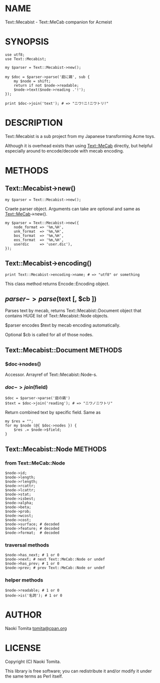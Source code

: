 # NAME

Text::Mecabist - Text::MeCab companion for Acmeist

# SYNOPSIS

    use utf8;
    use Text::Mecabist;

    my $parser = Text::Mecabist->new();

    my $doc = $parser->parse('庭に鶏', sub {
        my $node = shift;
        return if not $node->readable;
        $node->text($node->reading .'!');
    });

    print $doc->join('text'); # => "ニワ!ニ!ニワトリ!"

# DESCRIPTION

Text::Mecabist is a sub project from my Japanese transforming Acme toys. 

Although it is overhead exists than using [Text::MeCab](http://search.cpan.org/perldoc?Text::MeCab) directly,
but helpful especially around to encode/decode with mecab encoding.

# METHODS

## Text::Mecabist->new()

    my $parser = Text::Mecabist->new();

Craete parser object. Arguments can take are optional and same as [Text::MeCab](http://search.cpan.org/perldoc?Text::MeCab)\->new().

    my $parser = Text::Mecabist->new({
        node_format => '%m,%H',
        unk_format  => '%m,%H',
        bos_format  => '%m,%H',
        eos_format  => '%m,%H',
        userdic     => 'user.dic'),
    });

## Text::Mecabist->encoding()

    print Text::Mecabist->encoding->name; # => "utf8" or something

This class method returns Encode::Encoding object.

## $parser->parse($text \[, $cb \])

Parses text by mecab, returns Text::Mecabist::Document object
that contains HUGE list of Text::Mecabist::Node objects.

$parser encodes $text by mecab encoding automatically.

Optional $cb is called for all of those nodes.

## Text::Mecabist::Document METHODS

### $doc->nodes()

Accessor. Arrayref of Text::Mecabist::Node-s.

### $doc->join($field)

    $doc = $parser->parse('庭の鶏')
    $text = $doc->join('reading'); # => "ニワノニワトリ"

Return combined text by specific field. Same as

    my $res = "";
    for my $node (@{ $doc->nodes }) {
        $res .= $node->$field;
    }

## Text::Mecabist::Node METHODS

### from Text::MeCab::Node

    $node->id;
    $node->length;
    $node->rlength;
    $node->rcattr;
    $node->lcattr;
    $node->stat;
    $node->isbest;
    $node->alpha;
    $node->beta;
    $node->prob;
    $node->wcost;
    $node->cost;
    $node->surface; # decoded
    $node->feature; # decoded
    $node->format;  # decoded

### traversal methods

    $node->has_next; # 1 or 0
    $node->next; # next Text::MeCab::Node or undef
    $node->has_prev; # 1 or 0
    $node->prev; # prev Text::MeCab::Node or undef

### helper methods

    $node->readable; # 1 or 0
    $node->is('名詞'); # 1 or 0

# AUTHOR

Naoki Tomita <tomita@cpan.org>

# LICENSE

Copyright (C) Naoki Tomita.

This library is free software; you can redistribute it and/or modify
it under the same terms as Perl itself.
